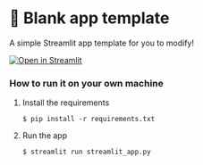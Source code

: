 # 🎈 Blank app template

A simple Streamlit app template for you to modify!

[![Open in Streamlit]([https://static.streamlit.io/badges/streamlit_badge_black_white.svg)](https://blank-app-template.streamlit.app/](https://datalysis.streamlit.app/))

### How to run it on your own machine

1. Install the requirements

   ```
   $ pip install -r requirements.txt
   ```

2. Run the app

   ```
   $ streamlit run streamlit_app.py
   ```

